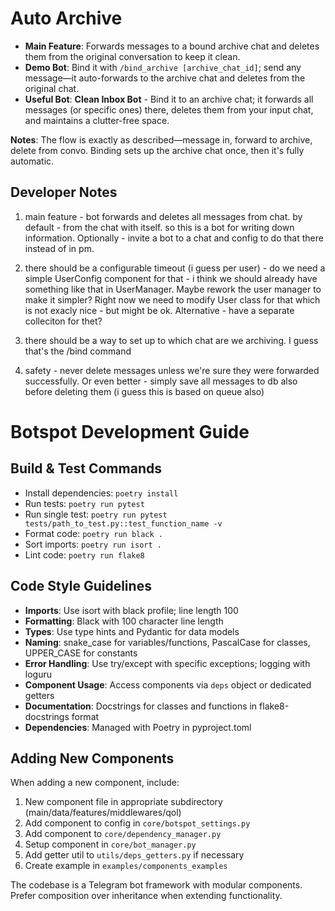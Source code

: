 # Auto Archive

- **Main Feature**: Forwards messages to a bound archive chat and deletes them from the original conversation to keep it clean.
- **Demo Bot**: Bind it with `/bind_archive [archive_chat_id]`; send any message—it auto-forwards to the archive chat and deletes from the original chat.
- **Useful Bot**: **Clean Inbox Bot** - Bind it to an archive chat; it forwards all messages (or specific ones) there, deletes them from your input chat, and maintains a clutter-free space.

**Notes**: The flow is exactly as described—message in, forward to archive, delete from convo. Binding sets up the archive chat once, then it's fully automatic.

## Developer Notes

1) main feature - bot forwards and deletes all messages from chat. by default - from the chat with itself. so this is a bot for writing down information. Optionally - invite a bot to a chat and config to do that there instead of in pm.

2) there should be a configurable timeout (i guess per user) - do we need a simple UserConfig component for that - i think we should already have something like that in UserManager. Maybe rework the user manager to make it simpler? Right now we need to modify User class for that which is not exacly nice - but might be ok. Alternative - have a separate colleciton for thet?

3) there should be a way to set up to which chat are we archiving. I guess that's the /bind command

4) safety - never delete messages unless we're sure they were forwarded successfully. Or even better - simply save all messages to db also before deleting them (i guess this is based on queue also)

# Botspot Development Guide

## Build & Test Commands
- Install dependencies: `poetry install`
- Run tests: `poetry run pytest`
- Run single test: `poetry run pytest tests/path_to_test.py::test_function_name -v`
- Format code: `poetry run black .`
- Sort imports: `poetry run isort .`
- Lint code: `poetry run flake8`

## Code Style Guidelines
- **Imports**: Use isort with black profile; line length 100
- **Formatting**: Black with 100 character line length
- **Types**: Use type hints and Pydantic for data models
- **Naming**: snake_case for variables/functions, PascalCase for classes, UPPER_CASE for constants
- **Error Handling**: Use try/except with specific exceptions; logging with loguru
- **Component Usage**: Access components via `deps` object or dedicated getters
- **Documentation**: Docstrings for classes and functions in flake8-docstrings format
- **Dependencies**: Managed with Poetry in pyproject.toml

## Adding New Components
When adding a new component, include:
1. New component file in appropriate subdirectory (main/data/features/middlewares/qol)
2. Add component to config in `core/botspot_settings.py`
3. Add component to `core/dependency_manager.py`
4. Setup component in `core/bot_manager.py`
5. Add getter util to `utils/deps_getters.py` if necessary
6. Create example in `examples/components_examples`

The codebase is a Telegram bot framework with modular components. Prefer composition over inheritance when extending functionality.